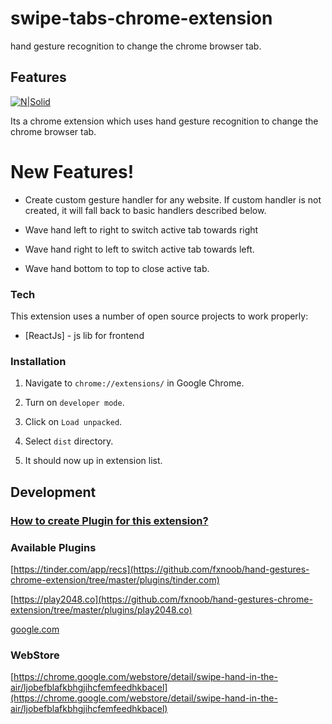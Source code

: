 # swipe-tabs-chrome-extension
hand gesture recognition to change the chrome browser tab.

## Features

[![N|Solid](https://raw.githubusercontent.com/fxnoob/swipe-tabs-chrome-extension/master/option-page/components/help/help2.png)](https://github.com/fxnoob/swipe-tabs-chrome-extension)

Its a chrome extension which uses hand gesture recognition to change the chrome browser tab.

# New Features!
  - Create custom gesture handler for any website. If custom handler is not created, it will fall back to basic handlers described below. 
    
    
  - Wave hand left to right to switch active tab towards right
  - Wave hand right to left to switch active tab towards left.
  - Wave hand bottom to top to close active tab.

### Tech

This extension uses a number of open source projects to work properly:

* [ReactJs] - js lib for frontend

### Installation

1. Navigate to `chrome://extensions/` in Google Chrome.

2. Turn on `developer mode`.

3. Click on `Load unpacked`.

4. Select `dist` directory.

5. It should now up in extension list.

## Development

### [How to create Plugin for this extension?](https://github.com/fxnoob/swipe-tabs-chrome-extension/wiki/How-to-create-Plugin-for-this-extension%3F)


### Available Plugins

[https://tinder.com/app/recs](https://github.com/fxnoob/hand-gestures-chrome-extension/tree/master/plugins/tinder.com)

[https://play2048.co](https://github.com/fxnoob/hand-gestures-chrome-extension/tree/master/plugins/play2048.co)

[google.com](https://github.com/fxnoob/hand-gestures-chrome-extension/tree/master/plugins/google.com)


### WebStore

[https://chrome.google.com/webstore/detail/swipe-hand-in-the-air/ljobefblafkbhgjihcfemfeedhkbacel](https://chrome.google.com/webstore/detail/swipe-hand-in-the-air/ljobefblafkbhgjihcfemfeedhkbacel)

